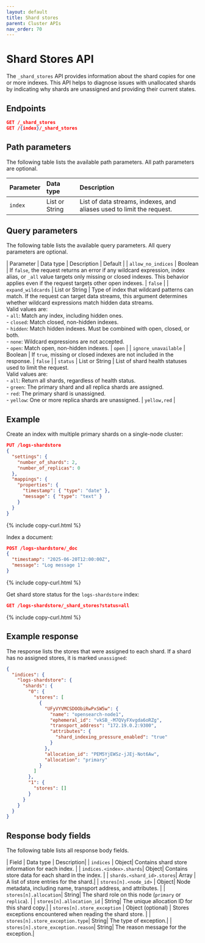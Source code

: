 ```yaml
---
layout: default 
title: Shard stores 
parent: Cluster APIs 
nav_order: 70
---
```


# Shard Stores API

The `_shard_stores` API provides information about the shard copies for one or more indexes. This API helps to diagnose issues with unallocated shards by indicating why shards are unassigned and providing their current states.

## Endpoints
```json
GET /_shard_stores
GET /{index}/_shard_stores
```

## Path parameters

The following table lists the available path parameters. All path parameters are optional.

| Parameter | Data type | Description |
| :--- | :--- | :--- |
| `index` | List or String | List of data streams, indexes, and aliases used to limit the request. |

## Query parameters

The following table lists the available query parameters. All query parameters are optional.

| Parameter | Data type | Description | Default |
| `allow_no_indices` | Boolean | If `false`, the request returns an error if any wildcard expression, index alias, or `_all` value targets only missing or closed indexes. This behavior applies even if the request targets other open indexes. | `false` |
| `expand_wildcards` | List or String | Type of index that wildcard patterns can match. If the request can target data streams, this argument determines whether wildcard expressions match hidden data streams. <br> Valid values are: <br> - `all`: Match any index, including hidden ones. <br> - `closed`: Match closed, non-hidden indexes. <br> - `hidden`: Match hidden indexes. Must be combined with open, closed, or both. <br> - `none`: Wildcard expressions are not accepted. <br> - `open`: Match open, non-hidden indexes. | `open`  |
| `ignore_unavailable` | Boolean | If `true`, missing or closed indexes are not included in the response. | `false` |
| `status` | List or String | List of shard health statuses used to limit the request. <br> Valid values are: <br> - `all`: Return all shards, regardless of health status. <br> - `green`: The primary shard and all replica shards are assigned. <br> - `red`: The primary shard is unassigned. <br> - `yellow`: One or more replica shards are unassigned. | `yellow,red` |

## Example

Create an index with multiple primary shards on a single-node cluster:

```json
PUT /logs-shardstore
{
  "settings": {
    "number_of_shards": 2,
    "number_of_replicas": 0
  },
  "mappings": {
    "properties": {
      "timestamp": { "type": "date" },
      "message": { "type": "text" }
    }
  }
}
```
{% include copy-curl.html %}

Index a document:

```json
POST /logs-shardstore/_doc
{
  "timestamp": "2025-06-20T12:00:00Z",
  "message": "Log message 1"
}
```
{% include copy-curl.html %}

Get shard store status for the `logs-shardstore` index:

```json
GET /logs-shardstore/_shard_stores?status=all
```
{% include copy-curl.html %}

## Example response

The response lists the stores that were assigned to each shard. If a shard has no assigned stores, it is marked `unassigned`:

```json
{
  "indices": {
    "logs-shardstore": {
      "shards": {
        "0": {
          "stores": [
            {
              "UFyVYVMCSDOObiRwPxSW5w": {
                "name": "opensearch-node1",
                "ephemeral_id": "vkSB_-M7QVyFXvgda6oRZg",
                "transport_address": "172.19.0.2:9300",
                "attributes": {
                  "shard_indexing_pressure_enabled": "true"
                }
              },
              "allocation_id": "PEM5YjEWSz-jJEj-Not6Aw",
              "allocation": "primary"
            }
          ]
        },
        "1": {
          "stores": []
        }
      }
    }
  }
}
```

## Response body fields

The following table lists all response body fields.

| Field | Data type | Description|
| `indices` | Object| Contains shard store information for each index. |
| `indices.<index>.shards`| Object| Contains store data for each shard in the index. |
| `shards.<shard_id>.stores`| Array |  A list of store entries for the shard.|
| `stores[n].<node_id>` | Object| Node metadata, including name, transport address, and attributes. |
| `stores[n].allocation`| String| The shard role on this node (`primary` or `replica`). |
| `stores[n].allocation_id` | String| The unique allocation ID for this shard copy.|
| `stores[n].store_exception` | Object (optional) | Stores exceptions encountered when reading the shard store. |
| `stores[n].store_exception.type`| String| The type of exception.|
| `stores[n].store_exception.reason`| String| The reason message for the exception.|
